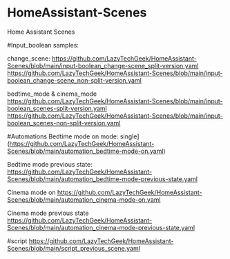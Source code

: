 # HomeAssistant-Scenes
Home Assistant Scenes


#Input_boolean samples:

change_scene:
https://github.com/LazyTechGeek/HomeAssistant-Scenes/blob/main/input-boolean_change-scene_split-version.yaml
https://github.com/LazyTechGeek/HomeAssistant-Scenes/blob/main/input-boolean_change-scene_non-split-version.yaml

bedtime_mode & cinema_mode
https://github.com/LazyTechGeek/HomeAssistant-Scenes/blob/main/input-boolean_scenes-split-version.yaml
https://github.com/LazyTechGeek/HomeAssistant-Scenes/blob/main/input-boolean_scenes-non-split-version.yaml

#Automations
Bedtime mode on
mode: single](https://github.com/LazyTechGeek/HomeAssistant-Scenes/blob/main/automation_bedtime-mode-on.yaml)

Bedtime mode previous state:
https://github.com/LazyTechGeek/HomeAssistant-Scenes/blob/main/automation_bedtime-mode-previous-state.yaml

Cinema mode on
https://github.com/LazyTechGeek/HomeAssistant-Scenes/blob/main/automation_cinema-mode-on.yaml

Cinema mode previous state
https://github.com/LazyTechGeek/HomeAssistant-Scenes/blob/main/automation_cinema-mode-previous-state.yaml

#script
https://github.com/LazyTechGeek/HomeAssistant-Scenes/blob/main/script_previous_scene.yaml
